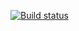 [![Build status](https://ci.appveyor.com/api/projects/status/m8kiuwbtl2ghh799?svg=true)](https://ci.appveyor.com/project/SergeiAnatolich/gradle-2-4-bdd-task-1)